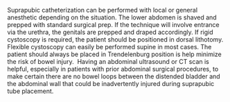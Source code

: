 Suprapubic catheterization can be performed with local or general anesthetic depending on the situation. The lower abdomen is shaved and prepped with standard surgical prep. If the technique will involve entrance via the urethra, the genitals are prepped and draped accordingly. If rigid cystoscopy is required, the patient should be positioned in dorsal lithotomy. Flexible cystoscopy can easily be performed supine in most cases. The patient should always be placed in Trendelenburg position is help minimize the risk of bowel injury.  Having an abdominal ultrasound or CT scan is helpful, especially in patients with prior abdominal surgical procedures, to make certain there are no bowel loops between the distended bladder and the abdominal wall that could be inadvertently injured during suprapubic tube placement.
